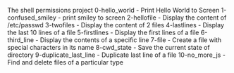 The shell permissions project
0-hello_world - Print Hello World to Screen
1-confused_smiley - print smiley to screen
2-hellofile - Display the content of /etc/passwd
3-twofiles - Display the content of 2 files
4-lastlines - Display the last 10 lines of a file
5-firstlines - Display the first lines of a file
6-third_line - Display the contents of a specific line
7-file - Create a file with special characters in its name
8-cwd_state - Save the current state of directory
9-duplicate_last_line - Duplicate last line of a file
10-no_more_js - Find and delete files of a particular type
